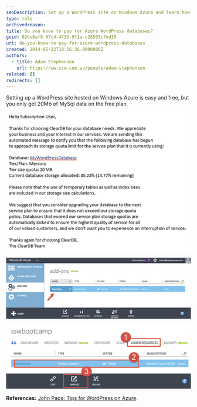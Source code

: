 ```yaml
---
seoDescription: Set up a WordPress site on Windows Azure and learn how to upgrade your MySQL database storage without reaching its free 20Mb limit.
type: rule
archivedreason:
title: Do you know to pay for Azure WordPress databases?
guid: 02be0af8-07c4-4733-9f1a-c28565c7ed10
uri: do-you-know-to-pay-for-azure-wordpress-databases
created: 2014-05-22T18:56:36.0000000Z
authors:
  - title: Adam Stephensen
    url: https://ww.ssw.com.au/people/adam-stephensen
related: []
redirects: []
---
```


Setting up a WordPress site hosted on Windows Azure is easy and free, but you only get 20Mb of MySql data on the free plan.

<!--endintro-->

![Figure: Once you approach your 20Mb limit you will receive a warning that your database may be suspended](wp-db-azure1.jpg)

![Figure: If you are serious about your blog and including content on it, you should configure a paid Azure Add-on to host your MySQL Database when you set it up](wp-db-azure2.jpg)

![Figure: If you have already created your blog, navigate to your website within the Azure portal, select 'Linked Resources', select the line for the MySQL Database and click the 'Manage link'. This will open the ClearDb portal. Go to the Dashboard and click 'Upgrade'](wp-db-azure3.jpg)

**References:** [John Papa: Tips for WordPress on Azure](http://www.johnpapa.net/azurecleardbmysql/).
